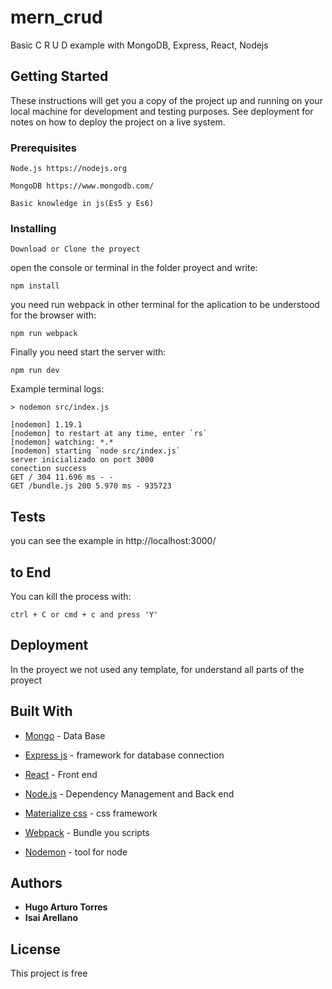 # mern_crud
Basic C R U D example with MongoDB, Express, React, Nodejs

## Getting Started

These instructions will get you a copy of the project up and running on your local machine for development and testing purposes. See deployment for notes on how to deploy the project on a live system.

### Prerequisites

```
Node.js https://nodejs.org
```
```
MongoDB https://www.mongodb.com/
```
```
Basic knowledge in js(Es5 y Es6) 
```

### Installing

```
Download or Clone the proyect
```

open the console or terminal in the folder proyect and write:

```
npm install
```

you need run webpack in other terminal for the aplication to be understood for the browser with:

```
npm run webpack
```

Finally you need start the server with:

```
npm run dev
```

Example terminal logs:

```
> nodemon src/index.js

[nodemon] 1.19.1
[nodemon] to restart at any time, enter `rs`
[nodemon] watching: *.*
[nodemon] starting `node src/index.js`
server inicializado on port 3000
conection success
GET / 304 11.696 ms - -
GET /bundle.js 200 5.970 ms - 935723

```


## Tests

you can see the example in http://localhost:3000/

## to End

You can kill the process with:

```
ctrl + C or cmd + c and press 'Y'
```

## Deployment

In the proyect we not used any template, for understand all parts of the proyect 

## Built With

* [Mongo](https://www.mongodb.com/) - Data Base
* [Express js](https://expressjs.com) - framework for database connection
* [React](https://reactjs.org/) - Front end
* [Node.js](https://nodejs.org) - Dependency Management and Back end

* [Materialize css](https://materializecss.com) - css framework
* [Webpack](https://webpack.js.org) - Bundle you scripts
* [Nodemon](https://www.npmjs.com/package/nodemon) - tool for node


## Authors

* **Hugo Arturo Torres**
* **Isai Arellano**

## License

This project is free


